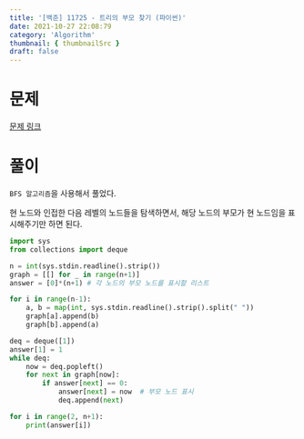 ```yaml
---
title: '[백준] 11725 - 트리의 부모 찾기 (파이썬)'
date: 2021-10-27 22:08:79
category: 'Algorithm'
thumbnail: { thumbnailSrc }
draft: false
---
```


# 문제

[문제 링크](https://www.acmicpc.net/problem/11725)



# 풀이

`BFS 알고리즘`을 사용해서 풀었다.

현 노드와 인접한 다음 레벨의 노드들을 탐색하면서, 해당 노드의 부모가 현 노드임을 표시해주기만 하면 된다.

```python
import sys
from collections import deque

n = int(sys.stdin.readline().strip())
graph = [[] for _ in range(n+1)]
answer = [0]*(n+1) # 각 노드의 부모 노드를 표시할 리스트

for i in range(n-1):
    a, b = map(int, sys.stdin.readline().strip().split(" "))
    graph[a].append(b)
    graph[b].append(a)

deq = deque([1])
answer[1] = 1
while deq:
    now = deq.popleft()
    for next in graph[now]:
        if answer[next] == 0:
            answer[next] = now  # 부모 노드 표시
            deq.append(next)

for i in range(2, n+1):
    print(answer[i])
```

